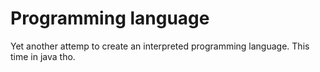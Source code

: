 # Programming language
Yet another attemp to create an interpreted programming language.
This time in java tho.

